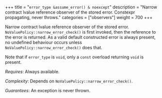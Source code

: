 +++
title = "`error_type &assume_error() & noexcept`"
description = "Narrow contract lvalue reference observer of the stored error. Constexpr propagating, never throws."
categories = ["observers"]
weight = 700
+++

Narrow contract lvalue reference observer of the stored error. `NoValuePolicy::narrow_error_check()` is first invoked, then the reference to the error is returned. As a valid default constructed error is always present, no undefined behaviour occurs unless `NoValuePolicy::narrow_error_check()` does that.

Note that if `error_type` is `void`, only a `const` overload returning `void` is present.

*Requires*: Always available.

*Complexity*: Depends on `NoValuePolicy::narrow_error_check()`.

*Guarantees*: An exception is never thrown.
